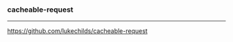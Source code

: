 ### cacheable-request
---
https://github.com/lukechilds/cacheable-request

```
```

```
```

```
```


